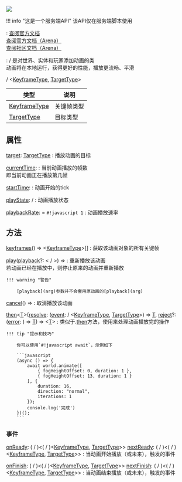 <a href="https://github.com/qndm"><img src="https://img.shields.io/badge/%E8%B4%A1%E7%8C%AE%E8%80%85-qndm-blue"></img></a>

!!! info "这是一个服务端API"
    该API仅在服务端脚本使用

:   [查阅官方文档](https://box3.yuque.com/org-wiki-box3-ev7rl4/guide/plxfgii5o9n1tpxz)  
    [查阅官方文档（Arena）](https://box3.yuque.com/staff-khn556/wupvz3/ritpgy64d053qg64)  
    [查阅社区文档（Arena）](https://www.yuque.com/box3lab/api/crd9b8smvgh8s0ek)

:   [](Box3Animation) / [](GameAnimation)是对世界、实体和玩家添加动画的类  
    动画将在本地运行，获得更好的性能，播放更流畅、平滑

[](Box3Animation) / [](GameAnimation)<[KeyframeType](typeArg), [TargetType](typeArg)>

| 类型 | 说明 |
| - | - |
| [KeyframeType](typeArg) | 关键帧类型 |
| [TargetType](typeArg) | 目标类型 |

## 属性
[target](readonly): [TargetType](typeArg)
:   播放动画的目标

[currentTime](property): [](number)
:   当前动画播放的帧数  
    即当前动画正在播放第几帧

[startTime](property): [](number)
:   动画开始的tick

[playState](readonly): [](Box3AnimationPlaybackState) / [](GameAnimationPlaybackState)
:   动画播放状态

[playbackRate](property): [](number) = `#!javascript 1`
:   动画播放速率

## 方法
[keyframes](hiddenMethod)() => [](Partial)<[KeyframeType](typeArg)>[]
:   获取该动画对象的所有关键帧

[play](method)([playback](arg)?: [](Partial)<[](Box3AnimationPlaybackConfig) / [](GameAnimationPlaybackConfig)>) => [](void)
:   重新播放该动画  
    若动画已经在播放中，则停止原来的动画并重新播放

    !!! warning "警告"

        [playback](arg)参数并不会套用原动画的[playback](arg)

[cancel](method)() => [](void)
:   取消播放该动画

[then](method)<[T](typeArg)>([resolve](callbackArg): ([event](arg): [](Box3AnimationEvent) / [](GameAnimationEvent)<[KeyframeType](typeArg), [TargetType](typeArg)>) => [T](typeArg), [reject](callbackArg)?: ([error](arg): [](any)) => [T](typeArg)) => [](Promise)<[T](typeArg)>
:   类似于[](Promise).[then](method)方法，使用[](Promise)来处理动画播放完的操作

    !!! tip "提示和技巧"

        你可以使用`#!javascript await`，示例如下

        ```javascript
        (async () => {
            await world.animate([
                { fogHeightOffset: 0, duration: 1 },
                { fogHeightOffset: 13, duration: 1 }
            ], {
                duration: 16,
                direction: "normal",
                iterations: 1
            });
            console.log('完成')
        })();
        ```

### 事件
[onReady](method): ([](Box3EventChannel) / [](GameEventChannel))<([](Box3AnimationEvent) / [](GameAnimationEvent))<[KeyframeType](typeArg), [TargetType](typeArg)>>
[nextReady](method): ([](Box3EventFuture) / [](GameEventFuture))<([](Box3AnimationEvent) / [](GameAnimationEvent))<[KeyframeType](typeArg), [TargetType](typeArg)>>
:   当动画开始播放（或未来），触发的事件

[onFinish](method): ([](Box3EventChannel) / [](GameEventChannel))<([](Box3AnimationEvent) / [](GameAnimationEvent))<[KeyframeType](typeArg), [TargetType](typeArg)>>
[nextFinish](method): ([](Box3EventFuture) / [](GameEventFuture))<([](Box3AnimationEvent) / [](GameAnimationEvent))<[KeyframeType](typeArg), [TargetType](typeArg)>>
:   当动画结束播放（或未来），触发的事件